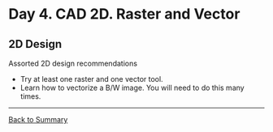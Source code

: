 # Day 4. CAD 2D. Raster and Vector

## 2D Design
Assorted 2D design recommendations

* Try at least one raster and one vector tool.
* Learn how to vectorize a B/W image. You will need to do this many times.
---
[Back to Summary](../summary.md)
